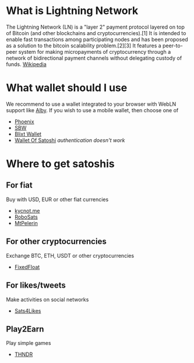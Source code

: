# What is Lightning Network
The Lightning Network (LN) is a "layer 2" payment protocol layered on top of Bitcoin (and other blockchains and cryptocurrencies).[1] It is intended to enable fast transactions among participating nodes and has been proposed as a solution to the bitcoin scalability problem.[2][3] It features a peer-to-peer system for making micropayments of cryptocurrency through a network of bidirectional payment channels without delegating custody of funds. [Wikipedia](https://en.wikipedia.org/wiki/Lightning_Network)

# What wallet should I use
We recommend to use a wallet integrated to your browser with WebLN support like [Alby](https://getalby.com/).
If you wish to use a mobile wallet, then choose one of
- [Phoenix](https://github.com/ACINQ/phoenix)
- [SBW](https://github.com/btcontract/wallet)
- [Blixt Wallet](https://blixtwallet.github.io/)
- [Wallet Of Satoshi](https://www.walletofsatoshi.com/) *authentication doesn't work*

# Where to get satoshis
## For fiat
Buy with USD, EUR or other fiat currencies
- [kycnot.me](https://kycnot.me/?cash=on)
- [RoboSats](https://unsafe.robosats.com/)
- [MtPelerin](https://www.mtpelerin.com)

## For other cryptocurrencies
Exchange BTC, ETH, USDT or other cryptocurrencies
- [FixedFloat](https://fixedfloat.com)

## For likes/tweets
Make activities on social networks
- [Sats4Likes](https://www.sats4likes.com/)

## Play2Earn
Play simple games
- [THNDR](https://www.thndr.games/)
